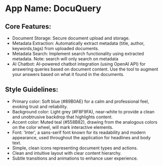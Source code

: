# **App Name**: DocuQuery

## Core Features:

- Document Storage: Secure document upload and storage.
- Metadata Extraction: Automatically extract metadata (title, author, keywords,tags) from uploaded documents.
- Metadata Search: Implement search functionality using extracted metadata. Note: search will only search on metadata
- AI Chatbot: AI-powered chatbot integration (using OpenAI API) for answering queries based on document content. Use the tool to augment your answers based on what it found in the documents.

## Style Guidelines:

- Primary color: Soft blue (#89B0AE) for a calm and professional feel, evoking trust and reliability.
- Background color: Light grey (#F8F9FA), near-white to provide a clean and unobtrusive backdrop that highlights content.
- Accent color: Muted teal (#558B82), drawing from the analogous colors on the color wheel, will mark interactive elements.
- Font: 'Inter', a sans-serif font known for its readability and modern appearance, used throughout the application for headlines and body text.
- Simple, clean icons representing document types and actions.
- Clean and intuitive layout with clear content hierarchy.
- Subtle transitions and animations to enhance user experience.